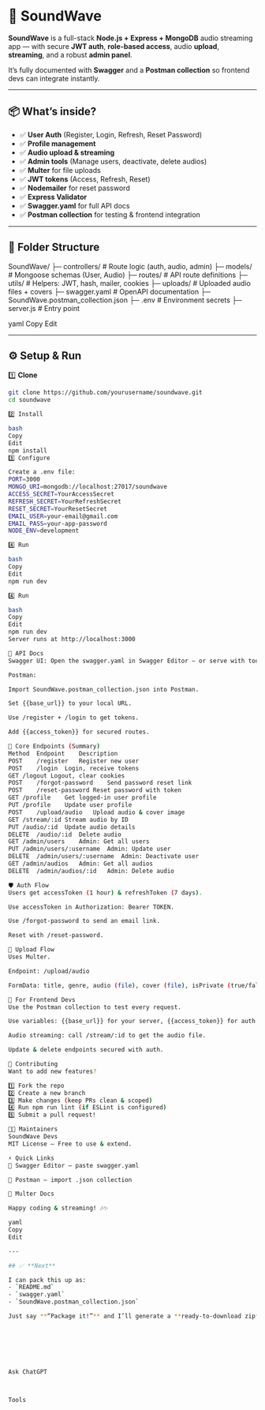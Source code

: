 # 🎵 SoundWave

**SoundWave** is a full-stack **Node.js + Express + MongoDB** audio streaming app — with secure **JWT auth**, **role-based access**, audio **upload**, **streaming**, and a robust **admin panel**.

It’s fully documented with **Swagger** and a **Postman collection** so frontend devs can integrate instantly.

---

## 📦 What’s inside?

- ✅ **User Auth** (Register, Login, Refresh, Reset Password)
- ✅ **Profile management**
- ✅ **Audio upload & streaming**
- ✅ **Admin tools** (Manage users, deactivate, delete audios)
- ✅ **Multer** for file uploads
- ✅ **JWT tokens** (Access, Refresh, Reset)
- ✅ **Nodemailer** for reset password
- ✅ **Express Validator**
- ✅ **Swagger.yaml** for full API docs
- ✅ **Postman collection** for testing & frontend integration

---

## 📁 Folder Structure

SoundWave/
├─ controllers/ # Route logic (auth, audio, admin)
├─ models/ # Mongoose schemas (User, Audio)
├─ routes/ # API route definitions
├─ utils/ # Helpers: JWT, hash, mailer, cookies
├─ uploads/ # Uploaded audio files + covers
├─ swagger.yaml # OpenAPI documentation
├─ SoundWave.postman_collection.json
├─ .env # Environment secrets
├─ server.js # Entry point

yaml
Copy
Edit

---

## ⚙️ Setup & Run

1️⃣ **Clone**

```bash
git clone https://github.com/yourusername/soundwave.git
cd soundwave

2️⃣ Install

bash
Copy
Edit
npm install
3️⃣ Configure

Create a .env file:
PORT=3000
MONGO_URI=mongodb://localhost:27017/soundwave
ACCESS_SECRET=YourAccessSecret
REFRESH_SECRET=YourRefreshSecret
RESET_SECRET=YourResetSecret
EMAIL_USER=your-email@gmail.com
EMAIL_PASS=your-app-password
NODE_ENV=development

4️⃣ Run

bash
Copy
Edit
npm run dev

4️⃣ Run

bash
Copy
Edit
npm run dev
Server runs at http://localhost:3000

📡 API Docs
Swagger UI: Open the swagger.yaml in Swagger Editor — or serve with tools like swagger-ui-express.

Postman:

Import SoundWave.postman_collection.json into Postman.

Set {{base_url}} to your local URL.

Use /register + /login to get tokens.

Add {{access_token}} for secured routes.

📂 Core Endpoints (Summary)
Method	Endpoint	Description
POST	/register	Register new user
POST	/login	Login, receive tokens
GET	/logout	Logout, clear cookies
POST	/forgot-password	Send password reset link
POST	/reset-password	Reset password with token
GET	/profile	Get logged-in user profile
PUT	/profile	Update user profile
POST	/upload/audio	Upload audio & cover image
GET	/stream/:id	Stream audio by ID
PUT	/audio/:id	Update audio details
DELETE	/audio/:id	Delete audio
GET	/admin/users	Admin: Get all users
PUT	/admin/users/:username	Admin: Update user
DELETE	/admin/users/:username	Admin: Deactivate user
GET	/admin/audios	Admin: Get all audios
DELETE	/admin/audios/:id	Admin: Delete audio

🛡️ Auth Flow
Users get accessToken (1 hour) & refreshToken (7 days).

Use accessToken in Authorization: Bearer TOKEN.

Use /forgot-password to send an email link.

Reset with /reset-password.

🔐 Upload Flow
Uses Multer.

Endpoint: /upload/audio

FormData: title, genre, audio (file), cover (file), isPrivate (true/false).

🚀 For Frontend Devs
Use the Postman collection to test every request.

Use variables: {{base_url}} for your server, {{access_token}} for auth routes.

Audio streaming: call /stream/:id to get the audio file.

Update & delete endpoints secured with auth.

🤝 Contributing
Want to add new features?

1️⃣ Fork the repo
2️⃣ Create a new branch
3️⃣ Make changes (keep PRs clean & scoped)
4️⃣ Run npm run lint (if ESLint is configured)
5️⃣ Submit a pull request!

🧑‍💻 Maintainers
SoundWave Devs
MIT License — Free to use & extend.

⚡ Quick Links
🧩 Swagger Editor — paste swagger.yaml

🧩 Postman — import .json collection

🧩 Multer Docs

Happy coding & streaming! 🎶✨

yaml
Copy
Edit

---

## ✅ **Next**

I can pack this up as:
- `README.md`
- `swagger.yaml`
- `SoundWave.postman_collection.json`

Just say **“Package it!”** and I’ll generate a **ready-to-download zip** for you! 🚀







Ask ChatGPT



Tools


